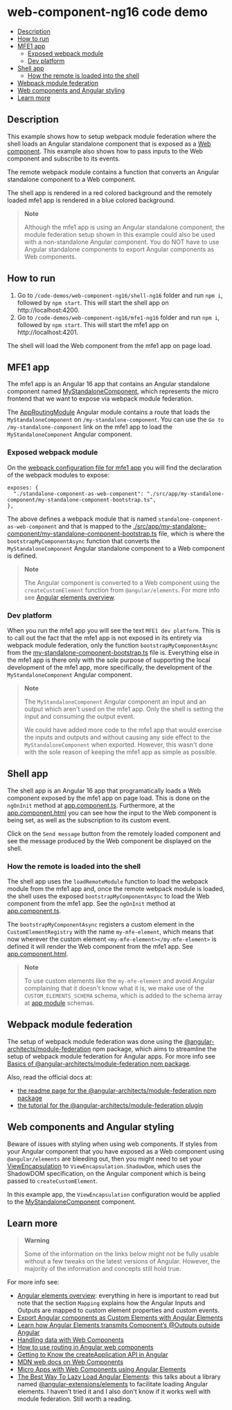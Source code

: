 # web-component-ng16 code demo

- [Description](#description)
- [How to run](#how-to-run)
- [MFE1 app](#mfe1-app)
  - [Exposed webpack module](#exposed-webpack-module)
  - [Dev platform](#dev-platform)
- [Shell app](#shell-app)
  - [How the remote is loaded into the shell](#how-the-remote-is-loaded-into-the-shell)
- [Webpack module federation](#webpack-module-federation)
- [Web components and Angular styling](#web-components-and-angular-styling)
- [Learn more](#learn-more)

## Description

This example shows how to setup webpack module federation where the shell loads an Angular standalone component that is exposed as a [Web component](https://developer.mozilla.org/en-US/docs/Web/API/Web_components). This example also shows how to pass inputs to the Web component and subscribe to its events.

The remote webpack module contains a function that converts an Angular standalone component to a Web component.

The shell app is rendered in a red colored background and the remotely loaded mfe1 app is rendered in a blue colored background.

> **Note**
>
> Although the mfe1 app is using an Angular standalone component, the module federation setup shown in this example could also be used with a non-standalone Angular component. You do NOT have to use Angular standalone components to export Angular components as Web components.
>

## How to run

1) Go to `/code-demos/web-component-ng16/shell-ng16` folder and run `npm i`, followed by `npm start`. This will start the shell app on http://localhost:4200.
2) Go to `/code-demos/web-component-ng16/mfe1-ng16` folder and run `npm i`, followed by `npm start`. This will start the mfe1 app on http://localhost:4201.

The shell will load the Web component from the mfe1 app on page load.

## MFE1 app

The mfe1 app is an Angular 16 app that contains an Angular standalone component named [MyStandaloneComponent](/code-demos/web-component-ng16/mfe1-ng16/src/app/my-standalone-component/my-standalone-component.component.ts), which represents the micro frontend that we want to expose via webpack module federation.

The [AppRoutingModule](/code-demos/web-component-ng16/mfe1-ng16/src/app/app-routing.module.ts) Angular module contains a route that loads the `MyStandaloneComponent` on `/my-standalone-component`. You can use the `Go to /my-standalone-component` link on the mfe1 app to load the `MyStandaloneComponent` Angular component.

### Exposed webpack module

On the [webpack configuration file for mfe1 app](./mfe1-ng16/webpack.config.js) you will find the declaration of the webpack modules to expose:

```
exposes: {
  "./standalone-component-as-web-component": "./src/app/my-standalone-component/my-standalone-component-bootstrap.ts",
},
```

The above defines a webpack module that is named `standalone-component-as-web-component` and that is mapped to the [./src/app/my-standalone-component/my-standalone-component-bootstrap.ts](/code-demos/web-component-ng16/mfe1-ng16/src/app/my-standalone-component/my-standalone-component-bootstrap.ts) file, which is where the `bootstrapMyComponentAsync` function that converts the `MyStandaloneComponent` Angular standalone component to a Web component is defined. 

> **Note**
>
> The Angular component is converted to a Web component using the `createCustomElement` function from `@angular/elements`. For more info see [Angular elements overview](https://angular.io/guide/elements).
>

### Dev platform

When you run the mfe1 app you will see the text `MFE1 dev platform`. This is to call out the fact that the mfe1 app is not exposed in its entirety via webpack module federation, only the function `bootstrapMyComponentAsync` from the [my-standalone-component-bootstrap.ts](/code-demos/web-component-ng16/mfe1-ng16/src/app/my-standalone-component/my-standalone-component-bootstrap.ts) file is. Everything else in the mfe1 app is there only with the sole purpose of supporting the local development of the mfe1 app, more specifically, the development of the `MyStandaloneComponent` Angular component.

> **Note**
>
> The `MyStandaloneComponent` Angular component an input and an output which aren't used on the mfe1 app. Only the shell is setting the input and consuming the output event.
>
> We could have added more code to the mfe1 app that would exercise the inputs and outputs and without causing any side effect to the `MyStandaloneComponent` when exported. However, this wasn't done with the sole reason of keeping the mfe1 app as simple as possible.
>

## Shell app

The shell app is an Angular 16 app that programatically loads a Web component exposed by the mfe1 app on page load. This is done on the `ngOnInit` method at [app.component.ts](/code-demos/web-component-ng16/shell-ng16/src/app/app.component.ts). Furthermore, at the [app.component.html](/code-demos/web-component-ng16/shell-ng16/src/app/app.component.html) you can see how the input to the Web component is being set, as well as the subscription to its custom event.

Click on the `Send message` button from the remotely loaded component and see the message produced by the Web component be displayed on the shell.

### How the remote is loaded into the shell

The shell app uses the `loadRemoteModule` function to load the webpack module from the mfe1 app and, once the remote webpack module is loaded, the shell uses the exposed `bootstrapMyComponentAsync` to load the Web component from the mfe1 app. See the `ngOnInit` method at [app.component.ts](/code-demos/web-component-ng16/shell-ng16/src/app/app.component.ts). 

The `bootstrapMyComponentAsync` registers a custom element in the `CustomElementRegistry` with the name `my-mfe-element`, which means that now wherever the custom element `<my-mfe-element></my-mfe-element>` is defined it will render the Web component from the mfe1 app. See [app.component.html](/code-demos/web-component-ng16/shell-ng16/src/app/app.component.html).

> **Note**
>
> To use custom elements like the `my-mfe-element` and avoid Angular complaining that it doesn't know what it is, we make use of the `CUSTOM_ELEMENTS_SCHEMA` schema, which is added to the schema array at [app module](../web-component-ng16/shell-ng16/src/app/app.module.ts) schemas.
>

## Webpack module federation

The setup of webpack module federation was done using the [@angular-architects/module-federation](https://www.npmjs.com/package/@angular-architects/module-federation) npm package, which aims to streamline the setup of webpack module federation for Angular apps. For more info see [Basics of @angular-architects/module-federation npm package](/docs/basics-angular-architects.md).

Also, read the official docs at:
- [the readme page for the @angular-architects/module-federation npm package](https://www.npmjs.com/package/@angular-architects/module-federation?activeTab=readme)
- [the tutorial for the @angular-architects/module-federation plugin](https://github.com/angular-architects/module-federation-plugin/blob/main/libs/mf/tutorial/tutorial.md)

## Web components and Angular styling

Beware of issues with styling when using web components. If styles from your Angular component that you have exposed as a Web component using `@angular/elements` are bleeding out, then you might need to set your [ViewEncapsulation](https://angular.io/api/core/ViewEncapsulation) to `ViewEncapsulation.ShadowDom`, which uses the ShadowDOM specification, on the Angular component which is being passed to `createCustomElement`. 

In this example app, the `ViewEncapsulation` configuration would be applied to the [MyStandaloneComponent](/code-demos/web-component-ng16/mfe1-ng16/src/app/my-standalone-component/my-standalone-component.component.ts) component.

## Learn more

> **Warning**
>
> Some of the information on the links below might not be fully usable without a few tweaks on the latest versions of Angular. However, the majority of the information and concepts still hold true.
>

For more info see:

- [Angular elements overview](https://angular.io/guide/elements): everything in here is important to read but note that the section `Mapping` explains how the Angular Inputs and Outputs are mapped to custom element properties and custom events.
- [Export Angular components as Custom Elements with Angular Elements](https://medium.com/vincent-ogloblinsky/export-angular-components-as-custom-elements-with-angular-elements-a2a0bfcd7f8a)
- [Learn how Angular Elements transmits Component’s @Outputs outside Angular](https://medium.com/angular-in-depth/how-angular-elements-uses-custom-events-mechanism-to-transmit-components-outputs-outside-angular-7b469386f6e2)
- [Handling data with Web Components](https://itnext.io/handling-data-with-web-components-9e7e4a452e6e)   
- [How to use routing in Angular web components](https://medium.com/@timon.grassl/how-to-use-routing-in-angular-web-components-c6a76449cdb)
- [Getting to Know the createApplication API in Angular](https://netbasal.com/getting-to-know-the-createapplication-api-in-angular-f1c0a2685047)
- [MDN web docs on Web Components](https://developer.mozilla.org/en-US/docs/Web/API/Web_components)
- [Micro Apps with Web Components using Angular Elements](https://www.angulararchitects.io/en/blog/micro-apps-with-web-components-using-angular-elements/)
- [The Best Way To Lazy Load Angular Elements](https://tomastrajan.medium.com/the-best-way-to-lazy-load-angular-elements-97a51a5c2007): this talks about a library named [@angular-extensions/elements](https://angular-extensions.github.io/elements/home) to facilitate loading Angular elements. I haven't tried it and I also don't know if it works well with module federation. Still worth a reading. 
